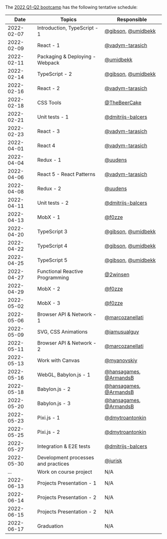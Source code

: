 The [2022 Q1-Q2 bootcamp](https://typescript-bootcamp.evolution.com/) has the following tentative schedule:

| Date       | Topics                                   | Responsible                                                                    |
|------------|------------------------------------------|--------------------------------------------------------------------------------|
| 2022-02-07 | Introduction, TypeScript - 1             | [@gibson](https://github.com/gibson), [@umidbekk](https://github.com/umidbekk) |
| 2022-02-09 | React - 1                                | [@vadym-tarasich](https://github.com/vadym-tarasich)                           |
| 2022-02-11 | Packaging & Deploying - Webpack          | [@umidbekk](https://github.com/umidbekk)                                       |
| 2022-02-14 | TypeScript - 2                           | [@gibson](https://github.com/gibson), [@umidbekk](https://github.com/umidbekk) |
| 2022-02-16 | React - 2                                | [@vadym-tarasich](https://github.com/vadym-tarasich)                           |
| 2022-02-18 | CSS Tools                                | [@TheBeerCake](https://github.com/TheBeerCake)                                 |
| 2022-02-21 | Unit tests - 1                           | [@dmitrijs-balcers](https://github.com/dmitrijs-balcers)                       |
| 2022-02-23 | React - 3                                | [@vadym-tarasich](https://github.com/vadym-tarasich)                           |
| 2022-04-01 | React 4                                  | [@vadym-tarasich](https://github.com/vadym-tarasich)                           |
| 2022-04-04 | Redux - 1                                | [@uudens](https://github.com/uudens)                                           |
| 2022-04-06 | React 5 - React Patterns                 | [@vadym-tarasich](https://github.com/vadym-tarasich)                           |
| 2022-04-08 | Redux - 2                                | [@uudens](https://github.com/uudens)                                           |
| 2022-04-11 | Unit tests - 2                           | [@dmitrijs-balcers](https://github.com/dmitrijs-balcers)                       |
| 2022-04-13 | MobX - 1                                 | [@f0zze](https://github.com/f0zze)                                             |
| 2022-04-20 | TypeScript 3                             | [@gibson](https://github.com/gibson), [@umidbekk](https://github.com/umidbekk) |
| 2022-04-22 | TypeScript 4                             | [@gibson](https://github.com/gibson), [@umidbekk](https://github.com/umidbekk) |
| 2022-04-25 | TypeScript 5                             | [@gibson](https://github.com/gibson), [@umidbekk](https://github.com/umidbekk) |
| 2022-04-27 | Functional Reactive Programming          | [@2winsen](https://github.com/2winsen)                                         |
| 2022-04-29 | MobX - 2                                 | [@f0zze](https://github.com/f0zze)                                             |
| 2022-05-02 | MobX - 3                                 | [@f0zze](https://github.com/f0zze)                                             |
| 2022-05-06 | Browser API & Network - 1                | [@marcozanellati](https://github.com/marcozanellati)                           |
| 2022-05-09 | SVG, CSS Animations                      | [@iamusualguy](https://github.com/iamusualguy)                                 |
| 2022-05-11 | Browser API & Network - 2                | [@marcozanellati](https://github.com/marcozanellati)                           |
| 2022-05-13 | Work with Canvas                         | [@myanovskiy](https://github.com/myanovskiy)                                   |
| 2022-05-16 | WebGL, Babylon.js - 1                    | [@hansagames](https://github.com/hansagames), [@ArmandsB](https://github.com/ArmandsB)                                   |
| 2022-05-18 | Babylon.js - 2                           | [@hansagames](https://github.com/hansagames), [@ArmandsB](https://github.com/ArmandsB)                                   |
| 2022-05-20 | Babylon.js - 3                           | [@hansagames](https://github.com/hansagames), [@ArmandsB](https://github.com/ArmandsB)                                   |
| 2022-05-23 | Pixi.js - 1                              | [@dmytroantonkin](https://github.com/dmytroantonkin)                           |
| 2022-05-25 | Pixi.js - 2                              | [@dmytroantonkin](https://github.com/dmytroantonkin)                           |
| 2022-05-27 | Integration & E2E tests                  | [@dmitrijs-balcers](https://github.com/dmitrijs-balcers)                       |
| 2022-05-30 | Development processes and practices      | [@jurisk](https://github.com/jurisk)                                           |
| ...        | Work on course project                   | N/A                                                                            |
| 2022-06-13 | Projects Presentation - 1                | N/A                                                                            |
| 2022-06-14 | Projects Presentation - 2                | N/A                                                                            |
| 2022-06-15 | Projects Presentation - 2                | N/A                                                                            |
| 2022-06-17 | Graduation                               | N/A                                                                            |
